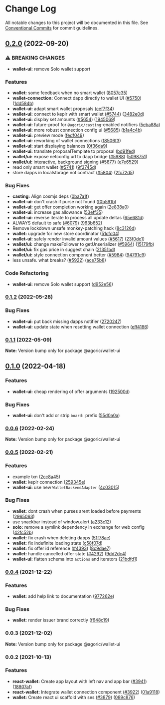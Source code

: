 # Change Log

All notable changes to this project will be documented in this file.
See [Conventional Commits](https://conventionalcommits.org) for commit guidelines.

## [0.2.0](https://github.com/Agoric/agoric-sdk/compare/@agoric/wallet-ui@0.1.2...@agoric/wallet-ui@0.2.0) (2022-09-20)


### ⚠ BREAKING CHANGES

* **wallet-ui:** remove Solo wallet support

### Features

* **wallet:** some feedback when no smart wallet ([8057c35](https://github.com/Agoric/agoric-sdk/commit/8057c35d2a89b9d80d31c1da10279c248b3c6e68))
* **wallet-connection:** Connect dapp directly to wallet UI ([#5750](https://github.com/Agoric/agoric-sdk/issues/5750)) ([1dd584b](https://github.com/Agoric/agoric-sdk/commit/1dd584b195212705b1f74a8c89b7f3f121640e41))
* **wallet-ui:** adapt smart wallet proposals ([cef7f34](https://github.com/Agoric/agoric-sdk/commit/cef7f34d6f418bc18155d02b9448a0f378ddc3f9))
* **wallet-ui:** connect to keplr with smart wallet ([#5744](https://github.com/Agoric/agoric-sdk/issues/5744)) ([3482e0d](https://github.com/Agoric/agoric-sdk/commit/3482e0d98748c9b7995c93cbef9a06b0ec0fbea8))
* **wallet-ui:** display set amounts ([#5654](https://github.com/Agoric/agoric-sdk/issues/5654)) ([1945069](https://github.com/Agoric/agoric-sdk/commit/1945069e3e838ecf4cb91a48027bcdcea310d848))
* **wallet-ui:** future-proof for `@agoric/casting`-enabled notifiers ([5eba88a](https://github.com/Agoric/agoric-sdk/commit/5eba88a195d3cd8bbb299d6100f5fbb98a9e4754))
* **wallet-ui:** more robust connection config ui ([#5685](https://github.com/Agoric/agoric-sdk/issues/5685)) ([b1a4c4b](https://github.com/Agoric/agoric-sdk/commit/b1a4c4b9258a8af3a98d6fc281c891229b9a79a4))
* **wallet-ui:** preview mode ([fedf049](https://github.com/Agoric/agoric-sdk/commit/fedf049435d7307311219fbab1b2b342ec6acce8))
* **wallet-ui:** reworking of wallet connections ([f8506f3](https://github.com/Agoric/agoric-sdk/commit/f8506f3c218bd321f35206eab143514bca8f268b))
* **wallet-ui:** start displaying balances ([0f36da9](https://github.com/Agoric/agoric-sdk/commit/0f36da99daef86f24670d606ae5fd1adb32b419b))
* **wallet-ui:** translate proposalTemplate to proposal ([bd91fed](https://github.com/Agoric/agoric-sdk/commit/bd91fede39bf5b430e1b8584e99070fb6ab56254))
* **wallet/ui:** expose netconfig url to dapp bridge ([#5988](https://github.com/Agoric/agoric-sdk/issues/5988)) ([5098751](https://github.com/Agoric/agoric-sdk/commit/5098751d513ec86a912a545f6864deed86eacd20))
* **wallet/ui:** interactive, background signing ([#5877](https://github.com/Agoric/agoric-sdk/issues/5877)) ([e7e6529](https://github.com/Agoric/agoric-sdk/commit/e7e652986cb5410bc09152b8974d6c60cfbb0b28))
* read only smart wallet ([#5741](https://github.com/Agoric/agoric-sdk/issues/5741)) ([9f3745d](https://github.com/Agoric/agoric-sdk/commit/9f3745da424424ff9a2e4c8f7b26bb0de89dd3eb))
* store dapps in localstorage not contract ([#5804](https://github.com/Agoric/agoric-sdk/issues/5804)) ([2fc72d5](https://github.com/Agoric/agoric-sdk/commit/2fc72d5439a7d8e103b15a8afaad2a86c3d455c5))


### Bug Fixes

* **casting:** Align cosmjs deps ([0ba7a1f](https://github.com/Agoric/agoric-sdk/commit/0ba7a1f7a18d4f83afa04b3637f432fdd72f3cd8))
* **wallet-ui:** don't crash if purse not found ([f0b591b](https://github.com/Agoric/agoric-sdk/commit/f0b591bdd2beda96d134bcbee5b3323a7ed40714))
* **wallet-ui:** get offer completion working again ([2e838a0](https://github.com/Agoric/agoric-sdk/commit/2e838a091b77b6f0adb77810c02a5b3f844a9307))
* **wallet-ui:** increase gas allowance ([53eff35](https://github.com/Agoric/agoric-sdk/commit/53eff35ddf01048add0ef7a74f16e45c57406bd6))
* **wallet-ui:** reverse iterate to process all update deltas ([65e681d](https://github.com/Agoric/agoric-sdk/commit/65e681d448a0a65b95837be59322f7298fdfef91))
* ALWAYS default to safe ([#6079](https://github.com/Agoric/agoric-sdk/issues/6079)) ([963b652](https://github.com/Agoric/agoric-sdk/commit/963b652c696e006fb2c4960fe6e36ca49530dd29))
* Remove lockdown unsafe monkey-patching hack ([8c3126d](https://github.com/Agoric/agoric-sdk/commit/8c3126d8301bc2c8f7bb0a2145469f6d9d96b669))
* **wallet:** upgrade for new store coordinator ([51cfc04](https://github.com/Agoric/agoric-sdk/commit/51cfc0462187f7f459016b76a7583e87e0986f14))
* **wallet-ui:** safely render invalid amount values ([#5617](https://github.com/Agoric/agoric-sdk/issues/5617)) ([23f0de1](https://github.com/Agoric/agoric-sdk/commit/23f0de16e2fb858df2f2fb93a8247029c1ab002d))
* **wallet/ui:** change makeFollower to getUnserializer ([#5964](https://github.com/Agoric/agoric-sdk/issues/5964)) ([15179fb](https://github.com/Agoric/agoric-sdk/commit/15179fbabffb9db4588b5301d95014bdf6b9e0fd))
* **wallet/ui:** fix gas price in suggest chain ([21351bd](https://github.com/Agoric/agoric-sdk/commit/21351bd198536624d56235abb34032aca6c7e09e))
* **wallet/ui:** style connection component better ([#5984](https://github.com/Agoric/agoric-sdk/issues/5984)) ([94791c9](https://github.com/Agoric/agoric-sdk/commit/94791c933c678a1f5c8dd43721523db8468d0dd7))
* less unsafe. what breaks? ([#5922](https://github.com/Agoric/agoric-sdk/issues/5922)) ([ace75b8](https://github.com/Agoric/agoric-sdk/commit/ace75b864f93d922477094c464da973125dabf3b))


### Code Refactoring

* **wallet-ui:** remove Solo wallet support ([d952e56](https://github.com/Agoric/agoric-sdk/commit/d952e561e7a6d7396af088a7977d20d8d8ef42f0))



### [0.1.2](https://github.com/Agoric/agoric-sdk/compare/@agoric/wallet-ui@0.1.1...@agoric/wallet-ui@0.1.2) (2022-05-28)


### Bug Fixes

* **wallet-ui:** put back missing dapps notifier ([2720247](https://github.com/Agoric/agoric-sdk/commit/272024775e3670b4ead5934a82e9625631e9ea77))
* **wallet-ui:** update state when resetting wallet connection ([eff4186](https://github.com/Agoric/agoric-sdk/commit/eff4186d9b30ff53897f0c683660ea1a3a22949d))



### [0.1.1](https://github.com/Agoric/agoric-sdk/compare/@agoric/wallet-ui@0.1.0...@agoric/wallet-ui@0.1.1) (2022-05-09)

**Note:** Version bump only for package @agoric/wallet-ui





## [0.1.0](https://github.com/Agoric/agoric-sdk/compare/@agoric/wallet-ui@0.0.6...@agoric/wallet-ui@0.1.0) (2022-04-18)


### Features

* **wallet-ui:** cheap rendering of offer arguments ([192500d](https://github.com/Agoric/agoric-sdk/commit/192500d019bc482437ed5224a12a76b2488cb23b))


### Bug Fixes

* **wallet-ui:** don't add or strip `board:` prefix ([55d0a0a](https://github.com/Agoric/agoric-sdk/commit/55d0a0a79057a735076630a7c972ea1dbd327f71))



### [0.0.6](https://github.com/Agoric/agoric-sdk/compare/@agoric/wallet-ui@0.0.5...@agoric/wallet-ui@0.0.6) (2022-02-24)

**Note:** Version bump only for package @agoric/wallet-ui





### [0.0.5](https://github.com/Agoric/agoric-sdk/compare/@agoric/wallet-ui@0.0.4...@agoric/wallet-ui@0.0.5) (2022-02-21)


### Features

* example txn ([2cc8a45](https://github.com/Agoric/agoric-sdk/commit/2cc8a45e403f6bdd80566330ddf3f6e4e9477396))
* **wallet:** keplr connection ([259345e](https://github.com/Agoric/agoric-sdk/commit/259345e56c4cd48d3ff6f47da280d5d24b3548ac))
* **wallet-ui:** use new `WalletBackendAdapter` ([4c03015](https://github.com/Agoric/agoric-sdk/commit/4c03015d2cce617b959a0f3105a99d2a29ad65cd))


### Bug Fixes

* **wallet:** dont crash when purses arent loaded before payments ([2965063](https://github.com/Agoric/agoric-sdk/commit/296506378ea6197c74976849bcc54d7c34e34da9))
* use snackbar instead of window.alert ([a233c12](https://github.com/Agoric/agoric-sdk/commit/a233c1269643f201b9214fe132cd4e0d45de3137))
* **solo:** remove a symlink dependency in exchange for web config ([42fc52b](https://github.com/Agoric/agoric-sdk/commit/42fc52b9d7bd8217038164f92f0448c4540c6e64))
* **wallet:** fix crash when deleting dapps ([51f78ae](https://github.com/Agoric/agoric-sdk/commit/51f78ae7a0fcba6a68b68a790d706abea5b6e116))
* **wallet:** fix indefinite loading state ([c58f07d](https://github.com/Agoric/agoric-sdk/commit/c58f07ddd97e6bf06da99284df6eaf2fcb5f2f46))
* **wallet:** fix offer id reference ([#4393](https://github.com/Agoric/agoric-sdk/issues/4393)) ([8c9dae7](https://github.com/Agoric/agoric-sdk/commit/8c9dae71bd3d3bf06d562f38c67dfb46be7db1ca))
* **wallet:** handle cancelled offer state ([#4292](https://github.com/Agoric/agoric-sdk/issues/4292)) ([9dd2dc4](https://github.com/Agoric/agoric-sdk/commit/9dd2dc4f0ed62bed0f6a300dc04c4f0d60d0a65a))
* **wallet-ui:** flatten schema into `actions` and iterators ([21bdfd1](https://github.com/Agoric/agoric-sdk/commit/21bdfd142df0aee91ad19b882a9b8f79a3894e95))



### [0.0.4](https://github.com/Agoric/agoric-sdk/compare/@agoric/wallet-ui@0.0.3...@agoric/wallet-ui@0.0.4) (2021-12-22)


### Features

* **wallet:** add help link to documentation ([977262e](https://github.com/Agoric/agoric-sdk/commit/977262e596259788a773f0fe17eb61fb03d30ea4))


### Bug Fixes

* **wallet:** render issuer brand correctly ([f648c19](https://github.com/Agoric/agoric-sdk/commit/f648c19bbf397e9b322e7b990025157c124d2156))



### 0.0.3 (2021-12-02)

**Note:** Version bump only for package @agoric/wallet-ui





### 0.0.2 (2021-10-13)


### Features

* **react-wallet:** Create app layout with left nav and app bar ([#3941](https://github.com/Agoric/agoric-sdk/issues/3941)) ([18807af](https://github.com/Agoric/agoric-sdk/commit/18807afea158f64eb0241b89cdafde3ec1847f4a))
* **react-wallet:** Integrate wallet connection component ([#3922](https://github.com/Agoric/agoric-sdk/issues/3922)) ([01a9118](https://github.com/Agoric/agoric-sdk/commit/01a91181e36f4e2dc49dcbb1327c50e3b268d2f9))
* **wallet:** Create react ui scaffold with ses ([#3879](https://github.com/Agoric/agoric-sdk/issues/3879)) ([089c876](https://github.com/Agoric/agoric-sdk/commit/089c876d801efc1ede76b3011a1301384aace77f))
